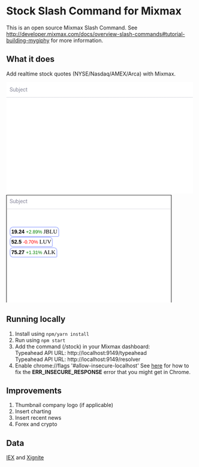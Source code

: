 # Stock Slash Command for Mixmax

This is an open source Mixmax Slash Command. See <http://developer.mixmax.com/docs/overview-slash-commands#tutorial-building-mygiphy> for more information.

## What it does

Add realtime stock quotes (NYSE/Nasdaq/AMEX/Arca) with Mixmax.

![typeahead](https://raw.githubusercontent.com/bohadi/mixmax-stock-slash-command/master/img/typeahead.gif)
![resolver](https://raw.githubusercontent.com/bohadi/mixmax-stock-slash-command/master/img/resolver.png)

## Running locally

1. Install using `npm/yarn install`
2. Run using `npm start`
3. Add the command (/stock) in your Mixmax dashboard:<br>
   Typeahead API URL: http://localhost:9149/typeahead<br>
   Typeahead API URL: http://localhost:9149/resolver
4. Enable chrome://flags '#allow-insecure-localhost'
   See [here](http://developer.mixmax.com/docs/integration-api-appendix#local-development-error-neterr_insecure_response) for how to fix the **ERR_INSECURE_RESPONSE** error that you might get in Chrome.

## Improvements

1. Thumbnail company logo (if applicable)
2. Insert charting
3. Insert recent news
4. Forex and crypto

## Data

[IEX](https://iextrading.com/developer/docs/#quote) and [Xignite](http://www.xignite.com/labs/typeahead#USEquities)
